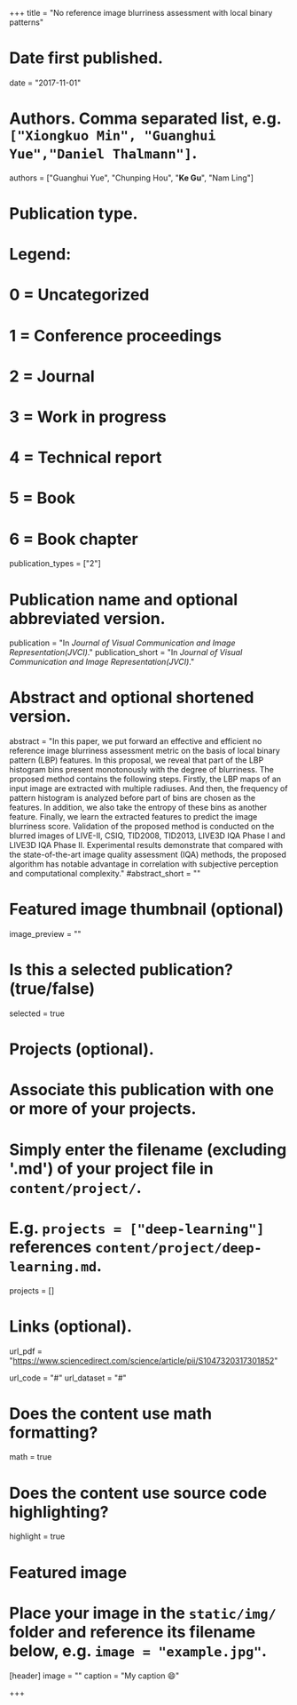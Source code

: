 +++
title = "No reference image blurriness assessment with local binary patterns"

# Date first published.
date = "2017-11-01"

# Authors. Comma separated list, e.g. `["Xiongkuo Min", "Guanghui Yue","Daniel Thalmann"]`.
authors = ["Guanghui Yue", "Chunping Hou", "**Ke Gu**", "Nam Ling"]
# Publication type.
# Legend:
# 0 = Uncategorized
# 1 = Conference proceedings
# 2 = Journal
# 3 = Work in progress
# 4 = Technical report
# 5 = Book
# 6 = Book chapter
publication_types = ["2"]

# Publication name and optional abbreviated version.
publication = "In *Journal of Visual Communication and Image Representation(JVCI)*."
publication_short = "In *Journal of Visual Communication and Image Representation(JVCI)*."

# Abstract and optional shortened version.
abstract = "In this paper, we put forward an effective and efficient no reference image blurriness assessment metric on the basis of local binary pattern (LBP) features. In this proposal, we reveal that part of the LBP histogram bins present monotonously with the degree of blurriness. The proposed method contains the following steps. Firstly, the LBP maps of an input image are extracted with multiple radiuses. And then, the frequency of pattern histogram is analyzed before part of bins are chosen as the features. In addition, we also take the entropy of these bins as another feature. Finally, we learn the extracted features to predict the image blurriness score. Validation of the proposed method is conducted on the blurred images of LIVE-II, CSIQ, TID2008, TID2013, LIVE3D IQA Phase I and LIVE3D IQA Phase II. Experimental results demonstrate that compared with the state-of-the-art image quality assessment (IQA) methods, the proposed algorithm has notable advantage in correlation with subjective perception and computational complexity."
#abstract_short = ""

# Featured image thumbnail (optional)
image_preview = ""

# Is this a selected publication? (true/false)
selected = true

# Projects (optional).
#   Associate this publication with one or more of your projects.
#   Simply enter the filename (excluding '.md') of your project file in `content/project/`.
#   E.g. `projects = ["deep-learning"]` references `content/project/deep-learning.md`.
projects = []

# Links (optional).
url_pdf = "https://www.sciencedirect.com/science/article/pii/S1047320317301852"

url_code = "#"
url_dataset = "#"


# Does the content use math formatting?
math = true

# Does the content use source code highlighting?
highlight = true

# Featured image
# Place your image in the `static/img/` folder and reference its filename below, e.g. `image = "example.jpg"`.
[header]
image = ""
caption = "My caption 😄"

+++
